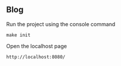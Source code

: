 ## Blog

Run the project using the console command

`make init`

Open the localhost page

`http://localhost:8080/`